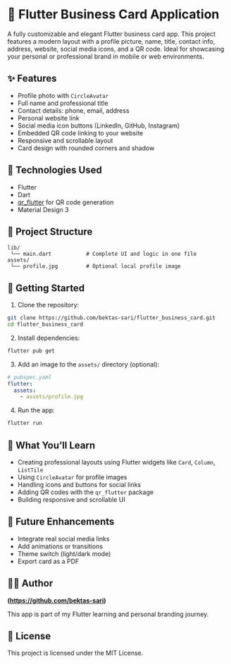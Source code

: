 # 💼 Flutter Business Card Application

A fully customizable and elegant Flutter business card app. 
This project features a modern layout with a profile picture, name, title, contact info, address, website, social media icons, and a QR code. 
Ideal for showcasing your personal or professional brand in mobile or web environments.

## ✨ Features

- Profile photo with `CircleAvatar`
- Full name and professional title
- Contact details: phone, email, address
- Personal website link
- Social media icon buttons (LinkedIn, GitHub, Instagram)
- Embedded QR code linking to your website
- Responsive and scrollable layout
- Card design with rounded corners and shadow

## 🚀 Technologies Used

- Flutter
- Dart
- [qr_flutter](https://pub.dev/packages/qr_flutter) for QR code generation
- Material Design 3

## 📁 Project Structure

```
lib/
 └── main.dart           # Complete UI and logic in one file
assets/
 └── profile.jpg         # Optional local profile image
```

## 🔧 Getting Started

1. Clone the repository:

```bash
git clone https://github.com/bektas-sari/flutter_business_card.git
cd flutter_business_card
```

2. Install dependencies:

```bash
flutter pub get
```

3. Add an image to the `assets/` directory (optional):

```yaml
# pubspec.yaml
flutter:
  assets:
    - assets/profile.jpg
```

4. Run the app:

```bash
flutter run
```

## 🧠 What You’ll Learn

- Creating professional layouts using Flutter widgets like `Card`, `Column`, `ListTile`
- Using `CircleAvatar` for profile images
- Handling icons and buttons for social links
- Adding QR codes with the `qr_flutter` package
- Building responsive and scrollable UI

## 🔮 Future Enhancements

- Integrate real social media links
- Add animations or transitions
- Theme switch (light/dark mode)
- Export card as a PDF

## 👨‍💻 Author

**(https://github.com/bektas-sari)**

This app is part of my Flutter learning and personal branding journey.

## 📝 License

This project is licensed under the MIT License.

